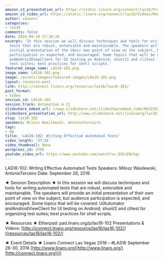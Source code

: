 ```yaml
---
amazon_s3_presentation_url: https://static.linaro.org/connect/las16/Presentations/Monday/LAS16-102%20-%20Writing%20Effective%20Automated%20Tests.pdf
amazon_s3_video_url: https://static.linaro.org/connect/las16/Videos/Monday/LAS16-102%20Writing%20Effective%20Automated%20Tests.mp4
author: connect
categories:
- las16
comments: false
date: 2016-09-20 17:10:26
excerpt: 'In this session we will discuss techniques and tools for writing automated
  tests that are robust, extensible and maintainable. The speakers will provide an
  initial presentation of the their own point of view on the subject, but audience
  participation is expected, and encouraged. Some topics that will be covered: UIAutomator
  andAndroidViewClient for UI testing on Android; shunit2 and clitest for organizing
  test suites; best practices for shell scripts.'
featured_image_name: LAS16-102.png
image_name: LAS16-102.png
image: /assets/images/featured-images/LAS16-102.png
layout: resource-post
link: http://connect.linaro.org/resource/las16/las16-102/
post_format:
- Video
session_id: LAS16-102
session_track: Automation & CI
slideshare_embed_url: //www.slideshare.net/slideshow/embed_code/66323525
slideshare_presentation_url: http://www.slideshare.net/linaroorg/las16102-writing-effective-automated-tests
slug: las16-102
speakers: Milosz Wasilewski, AntonioTerceiro
tags:
- QA
title: 'LAS16-102: Writing Effective Automated Tests'
video_length: '37:31'
video_thumbnail: None
wordpress_id: 3795
youtube_video_url: https://www.youtube.com/watch?v=_O3biENV1gc
---
```


LAS16-102: Writing Effective Automated Tests
Speakers: Milosz Wasilewski, AntonioTerceiro
Date: September 26, 2016

★ Session Description ★
In this session we will discuss techniques and tools for writing automated tests that are robust, extensible and maintainable. The speakers will provide an initial presentation of their own point of view on the subject, but audience participation is expected, and encouraged. Some topics that will be covered: UIAutomator andAndroidViewClient for UI testing on Android; shunit2 and clitest for organizing test suites; best practices for shell scripts.

★ Resources ★
Etherpad: pad.linaro.org/p/las16-102
Presentations & Videos: [http://connect.linaro.org/resource/las16/las16-102/](/resources/las16/las16-102/)

★ Event Details ★
Linaro Connect Las Vegas 2016 – #LAS16
September 26-30, 2016
[http://www.linaro.org](http://www.linaro.org/)
[http://connect.linaro.org](/)